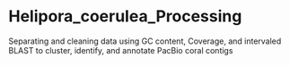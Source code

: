 # Helipora_coerulea_Processing
Separating and cleaning data using GC content, Coverage, and intervaled BLAST to cluster, identify, and annotate PacBio coral contigs
